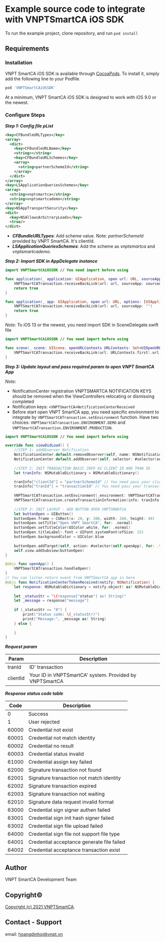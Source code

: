 # Example source code to integrate with VNPTSmartCA iOS SDK

To run the example project, clone repository, and run `pod install`

## Requirements

### Installation

VNPT SmartCA iOS SDK is available through [CocoaPods](https://cocoapods.org/). To install it, simply add the following line to your Podfile.

```ruby
pod 'VNPTSmartCAiOSSDK'
```

At a minimum, VNPT SmartCA iOS SDK is designed to work with iOS 9.0 or the newest.

### Configure Steps

***Step 1: Config file pList***

```xml
<key>CFBundleURLTypes</key>
<array>
  <dict>
    <key>CFBundleURLName</key>
    <string></string>
    <key>CFBundleURLSchemes</key>
    <array>
      <string>partnerSchemeId</string>
    </array>
  </dict>
</array>
<key>LSApplicationQueriesSchemes</key>
<array>
  <string>vnptsmartca</string>
  <string>vnptsmartcademo</string>
</array>
<key>NSAppTransportSecurity</key>
<dict>
  <key>NSAllowsArbitraryLoads</key>
  <true/>
</dict>
```

- ***CFBundleURLTypes***: Add scheme value. Note: *partnerSchemeId* provided by VNPT SmartCA. It's clientId.
- ***LSApplicationQueriesSchemes***: Add the scheme as *vnptsmartca* and *vnptsmartcademo*.

***Step 2: Import SDK in AppDelegate instance***

```swift
import VNPTSmartCAiOSSDK // You need import before using

func application(_ application: UIApplication, open url: URL, sourceApplication: String?, annotation: Any) -> Bool {
    VNPTSmartCATransaction.receiveBackLink(url: url, sourceApp: sourceApplication!)
    return true
}

func application(_ app: UIApplication, open url: URL, options: [UIApplication.OpenURLOptionsKey : Any]) -> Bool {
    VNPTSmartCATransaction.receiveBackLink(url: url, sourceApp: "")
    return true
}
```

*Note:* To iOS 13 or the newest, you need import SDK in SceneDelegate.swift file

```swift
import VNPTSmartCAiOSSDK // You need import before using

func scene(_ scene: UIScene, openURLContexts URLContexts: Set<UIOpenURLContext>) {
    VNPTSmartCATransaction.receiveBackLink(url: URLContexts.first!.url, sourceApp: "")
}
```

***Step 3: Update layout and pass required param to open VNPT SmartCA App***

*Note:*

- NotificationCenter registration VNPTSMARTCA NOTIFICATION KEYS should be removed when the ViewControllers relocating or dismissing completed
- Notification keys: `<VNPTSmartCA>NotificationCenterReceived`
- Before start open VNPT SmartCA app, you need specific environment to integrate by `VNPTSmartCATransaction.setEnvironment` function. Have two choices: `VNPTSmartCATransaction.ENVIRONMENT.DEMO` and `VNPTSmartCATransaction.ENVIRONMENT.PRODUCTION`.

```swift
import VNPTSmartCAiOSSDK // You need import before using

override func viewDidLoad() {
    //STEP 1: addObserver Notification
    NotificationCenter.default.removeObserver(self, name: NSNotification.Name(rawValue: "<VNPTSmartCA>NotificationCenterReceived"), object: nil)
    NotificationCenter.default.addObserver(self, selector: #selector(self.NotificationCenterTokenReceived), name:NSNotification.Name(rawValue: "<VNPTSmartCA>NotificationCenterReceived"), object: nil)
    
    //STEP 2: INIT TRANSACTION BASIC INFO AS CLIENT ID AND TRAN ID
    let tranInfo: NSMutableDictionary = NSMutableDictionary()

    tranInfo["clientId"] = "partnerSchemeId" // You need pass your client ID replace for 'partnerSchemeId'.
    tranInfo["tranId"] = "transactionId" // You need pass your transaction ID replace for 'transactionId'.
    
    VNPTSmartCATransaction.setEnvironment(_environment: VNPTSmartCATransaction.ENVIRONMENT.DEMO)
    VNPTSmartCATransaction.createTransactionInformation(info: tranInfo)
    
    //STEP 3: INIT LAYOUT - ADD BUTTON OPEN VNPTSMARTCA
    let buttonOpen = UIButton()
    buttonOpen.frame = CGRect(x: 20, y: 200, width: 260, height: 40)
    buttonOpen.setTitle("Open VNPT SmartCA", for: .normal)
    buttonOpen.setTitleColor(UIColor.white, for: .normal)
    buttonOpen.titleLabel!.font = UIFont.systemFont(ofSize: 15)
    buttonOpen.backgroundColor = UIColor.blue
    
    buttonOpen.addTarget(self, action: #selector(self.openApp), for: .touchUpInside)
    self.view.addSubview(buttonOpen)
}

@objc func openApp() {
    VNPTSmartCATransaction.handleOpen()
}
// You can listen return event from VNPTSmartCA app in here
@objc func NotificationCenterTokenReceived(notify: NSNotification) {
    let response: NSMutableDictionary = notify.object! as! NSMutableDictionary
        
    let _statusStr = "\(response["status"] as! String)"
    let _message = response["message"]
    
    if (_statusStr == "0") {
        print("Status code: \(_statusStr)")
        print("Message:", _message as! String)
    } else {
        
    }
}
```

***Request param***

| Param    | Description                                             |
|----------|---------------------------------------------------------|
| tranId   | ID' transaction                                         |
| clientId | Your ID in VNPTSmartCA' system. Provided by VNPTSmartCA |

***Response status code table***

| Code  | Description                                |
|-------|--------------------------------------------|
| 0     | Success                                    |
| 1     | User rejected                              |
| 60000 | Credential not exist                       |
| 60001 | Credential not match identity              |
| 60002 | Credential no result                       |
| 60003 | Credential status invalid                  |
| 61000 | Credential assign key failed               |
| 62000 | Signature transaction not found            |
| 62001 | Signature transaction not match identity   |
| 62002 | Signature transaction expired              |
| 62003 | Signature transaction not waiting          |
| 62010 | Signature data request invalid format      |
| 63000 | Credential sign signer authen failed       |
| 63001 | Credential sign init hash signer failed    |
| 63002 | Credential sign file upload failed         |
| 64000 | Credential sign file not support file type |
| 64001 | Credential acceptance generate file failed |
| 64002 | Credential acceptance transaction exist    |

## Author

VNPT SmartCA Development Team

## Copyright©

[Copyright (c) 2021 VNPTSmartCA](https://github.com/VNPTSmartCA/ios-sdk-example/blob/master/LICENSE).

## Contact - Support

email: hoangdinhoi@vnpt.vn

